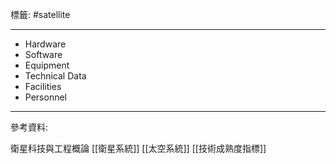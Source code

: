 標籤: #satellite 

---

- Hardware
- Software
- Equipment
- Technical Data
- Facilities
- Personnel



---

參考資料:

衛星科技與工程概論
[[衛星系統]]
[[太空系統]]
[[技術成熟度指標]]